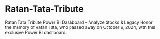 # Ratan-Tata-Tribute
Ratan Tata Tribute Power BI Dashboard – Analyze Stocks &amp; Legacy Honor the memory of Ratan Tata, who passed away on October 9, 2024, with this exclusive Power BI dashboard. 

